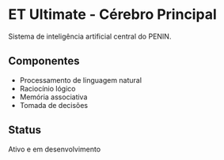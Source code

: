 # ET Ultimate - Cérebro Principal

Sistema de inteligência artificial central do PENIN.

## Componentes
- Processamento de linguagem natural
- Raciocínio lógico
- Memória associativa
- Tomada de decisões

## Status
Ativo e em desenvolvimento
